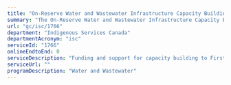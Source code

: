 ```yaml
---
title: "On-Reserve Water and Wastewater Infrastructure Capacity Building"
summary: "The On-Reserve Water and Wastewater Infrastructure Capacity Building service from Indigenous Services Canada is not available end-to-end online, according to the GC Service Inventory."
url: "gc/isc/1766"
department: "Indigenous Services Canada"
departmentAcronym: "isc"
serviceId: "1766"
onlineEndtoEnd: 0
serviceDescription: "Funding and support for capacity building to First Nations for the maintenance, operations and management of water and wastewater infrastructure that are funded under the Capital Facilities and Maintenance Program."
serviceUrl: ""
programDescription: "Water and Wastewater"
---
```

